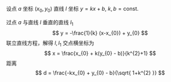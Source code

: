 
设点 ${a}$ 坐标 ${(x_{0},y_{0})}$ 
直线 ${l}$ 坐标 ${y = kx + b}$, ${k,b = \mathrm{const.}}$

过点 ${a}$ 与直线 ${l}$ 垂直的直线 ${l_{1}}$
$$
y = -\frac{1}{k} (x-x_{0}) + y_{0}
$$
联立直线方程，解得 ${l,l_{1}}$ 交点横坐标为
$$
x = \frac{x_{0} + k(y_{0} - b)}{k^{2}+1}
$$
距离 
$$
d = \frac{-kx_{0} + y_{0} - b}{\sqrt{ 1+k^{2} }}
$$
